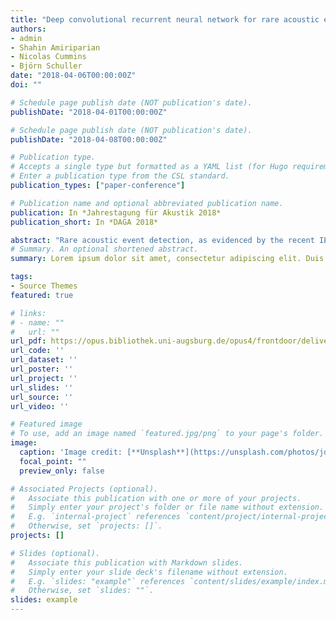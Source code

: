 ```yaml
---
title: "Deep convolutional recurrent neural network for rare acoustic event detection"
authors:
- admin
- Shahin Amiriparian
- Nicolas Cummins
- Björn Schuller
date: "2018-04-06T00:00:00Z"
doi: ""

# Schedule page publish date (NOT publication's date).
publishDate: "2018-04-01T00:00:00Z"

# Schedule page publish date (NOT publication's date).
publishDate: "2018-04-08T00:00:00Z"

# Publication type.
# Accepts a single type but formatted as a YAML list (for Hugo requirements).
# Enter a publication type from the CSL standard.
publication_types: ["paper-conference"]

# Publication name and optional abbreviated publication name.
publication: In *Jahrestagung für Akustik 2018*
publication_short: In *DAGA 2018*

abstract: "Rare acoustic event detection, as evidenced by the recent IEEE AASP Challenge on Detection and Classification of Acoustic Scenes and Events (DCASE 2017), is a growing field of acoustic classification research. Rare audio events often possess unique spectral and temporal structures which can aid their identification. In this regard, we investigate the advantages of a hybrid combination of convolutional neural network and a recurrent neural network to classify rare occurring sound events in audio streams. Our developed system uses log-Mel spectrograms fed into convolutional layers to first extract high-level, shift-invariant spectral features. Recurrent layers are then used to learn the long-term temporal context from obtained high-level features. Finally, using a feed forward neural network with sigmoid activations, a sequence of probability estimations is used to predict the onset and presence of the rare sounds. We develop and test our system on the Detection of Rare Sound Events task of the DCASE 2017 challenge. Key results presented indicate that our proposed approach outperforms the challenge baseline, improving the overall detection error rate from 0.63 to 0.29 on the evaluation dataset."
# Summary. An optional shortened abstract.
summary: Lorem ipsum dolor sit amet, consectetur adipiscing elit. Duis posuere tellus ac convallis placerat. Proin tincidunt magna sed ex sollicitudin condimentum.

tags:
- Source Themes
featured: true

# links:
# - name: ""
#   url: ""
url_pdf: https://opus.bibliothek.uni-augsburg.de/opus4/frontdoor/deliver/index/docId/44180/file/1772.pdf
url_code: ''
url_dataset: ''
url_poster: ''
url_project: ''
url_slides: ''
url_source: ''
url_video: ''

# Featured image
# To use, add an image named `featured.jpg/png` to your page's folder. 
image:
  caption: 'Image credit: [**Unsplash**](https://unsplash.com/photos/jdD8gXaTZsc)'
  focal_point: ""
  preview_only: false

# Associated Projects (optional).
#   Associate this publication with one or more of your projects.
#   Simply enter your project's folder or file name without extension.
#   E.g. `internal-project` references `content/project/internal-project/index.md`.
#   Otherwise, set `projects: []`.
projects: []

# Slides (optional).
#   Associate this publication with Markdown slides.
#   Simply enter your slide deck's filename without extension.
#   E.g. `slides: "example"` references `content/slides/example/index.md`.
#   Otherwise, set `slides: ""`.
slides: example
---
```


